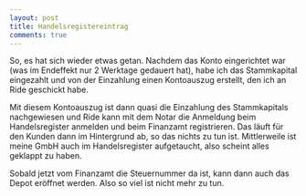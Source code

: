 ```yaml
---
layout: post
title: Handelsregistereintrag
comments: true
---
```


<p>
So, es hat sich wieder etwas getan. Nachdem das Konto eingerichtet war (was im Endeffekt nur 2 Werktage gedauert hat), habe ich das Stammkapital eingezahlt und
von der Einzahlung einen Kontoauszug erstellt, den ich an Ride geschickt habe. </p>
<p>
Mit diesem Kontoauszug ist dann quasi die Einzahlung des Stammkapitals nachgewiesen und Ride kann mit dem Notar die Anmeldung beim Handelsregister anmelden und beim
Finanzamt registrieren. Das läuft für den Kunden dann im Hintergrund ab, so das nichts zu tun ist. Mittlerweile ist meine GmbH auch im Handelsregister aufgetaucht, also scheint alles geklappt zu haben.</p>
<p>
Sobald jetzt vom Finanzamt die Steuernummer da ist, kann dann auch das Depot eröffnet werden. Also so viel ist nicht mehr zu tun.
</p>
